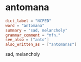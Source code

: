 # antomana

``` toml
dict_label = "NCPED"
word = "antomana"
summary = "sad, melancholy"
grammar_comment = "mfn."
see_also = ["anto"]
also_written_as = ["antomanas"]
```

sad, melancholy

